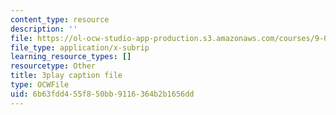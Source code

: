 ```yaml
---
content_type: resource
description: ''
file: https://ol-ocw-studio-app-production.s3.amazonaws.com/courses/9-00sc-introduction-to-psychology-fall-2011/6b63fdd455f850bb9116364b2b1656dd_gRe7dy2HSTg.vtt
file_type: application/x-subrip
learning_resource_types: []
resourcetype: Other
title: 3play caption file
type: OCWFile
uid: 6b63fdd4-55f8-50bb-9116-364b2b1656dd
---
```

